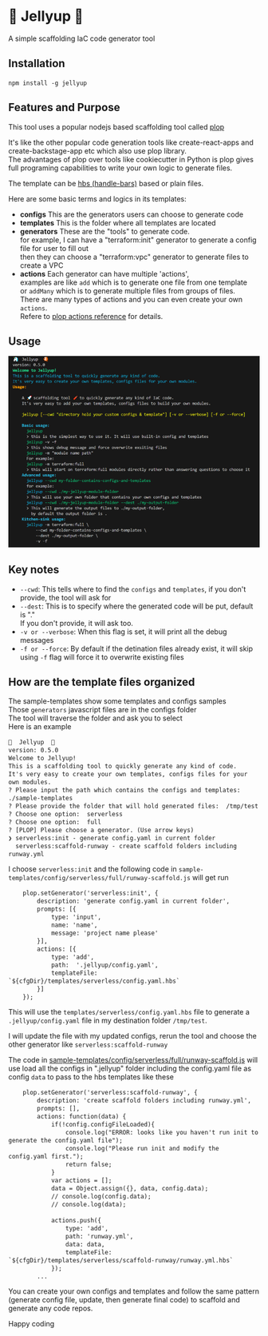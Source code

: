 # 🦄 Jellyup  🐠

A simple scaffolding IaC code generator tool

## Installation
```
npm install -g jellyup
```

## Features and Purpose

This tool uses a popular nodejs based scaffolding tool called [plop](https://github.com/plopjs/plop)

It's like the other popular code generation tools like create-react-apps and create-backstage-app etc which also use plop library.  
The advantages of plop over tools like cookiecutter in Python is plop gives full programing capabilities to write your own logic to generate files.

The template can be [hbs (handle-bars)](https://github.com/handlebars-lang/handlebars.js) based or plain files.  

Here are some basic terms and logics in its templates:

* **configs** This are the generators users can choose to generate code
* **templates** This is the folder where all templates are located
* **generators** These are the "tools" to generate code.  
for example, I can have a "terraform:init" generator to generate a config file for user to fill out  
then they can choose a "terraform:vpc" generator to generate files to create a VPC
* **actions** Each generator can have multiple 'actions',  
examples are like `add` which is to generate one file from one template  
or `addMany` which is to generate multiple files from groups of files.   
There are many types of actions and you can even create your own `actions`.  
Refere to [plop actions reference](https://plopjs.com/documentation/#the-actions) for details.



## Usage

![Usage](docs/imgs/usage.png)

## Key notes

* `--cwd`:  This tells where to find the `configs` and `templates`, if you don't provide, the tool will ask for
* `--dest`: This is to specify where the generated code will be put, default is "."  
If you don't provide, it will ask too.
* `-v or --verbose`: When this flag is set, it will print all the debug messages
* `-f or --force`: By default if the detination files already exist, it will skip  
using `-f` flag will force it to overwrite existing files

## How are the template files organized

The sample-templates show some templates and configs samples  
Those `generators` javascript files are in the configs folder  
The tool will traverse the folder and ask you to select  
Here is an example
```
🦄  Jellyup  🐠
version: 0.5.0
Welcome to Jellyup!
This is a scaffolding tool to quickly generate any kind of code.
It's very easy to create your own templates, configs files for your own modules.
? Please input the path which contains the configs and templates:  ./sample-templates
? Please provide the folder that will hold generated files:  /tmp/test
? Choose one option:  serverless
? Choose one option:  full
? [PLOP] Please choose a generator. (Use arrow keys)
❯ serverless:init - generate config.yaml in current folder 
  serverless:scaffold-runway - create scaffold folders including runway.yml 
```

I choose `serverless:init` and the following code in `sample-templates/config/serverless/full/runway-scaffold.js` will get run

```
    plop.setGenerator('serverless:init', {
        description: 'generate config.yaml in current folder',
        prompts: [{
            type: 'input',
            name: 'name',
            message: 'project name please'
        }],
        actions: [{
            type: 'add',
            path:  '.jellyup/config.yaml',
            templateFile: `${cfgDir}/templates/serverless/config.yaml.hbs`
        }]
    });

```
This will use the `templates/serverless/config.yaml.hbs` file to generate a `.jellyup/config.yaml` file in my destination folder `/tmp/test`.

I will update the file with my updated configs, rerun the tool and choose the other generator like `serverless:scaffold-runway`

The code in [sample-templates/config/serverless/full/runway-scaffold.js](sample-templates/config/serverless/full/runway-scaffold.js) will use load all the configs in ".jellyup" folder including the config.yaml file as config `data` to pass to the hbs templates like these

```
    plop.setGenerator('serverless:scaffold-runway', {
        description: 'create scaffold folders including runway.yml',
        prompts: [],
        actions: function(data) {
            if(!config.configFileLoaded){
                console.log("ERROR: looks like you haven't run init to generate the config.yaml file");
                console.log("Please run init and modify the config.yaml first.");
                return false;
            }
            var actions = [];
            data = Object.assign({}, data, config.data);
            // console.log(config.data);
            // console.log(data);

            actions.push({
                type: 'add',
                path: 'runway.yml',
                data: data,
                templateFile: `${cfgDir}/templates/serverless/scaffold-runway/runway.yml.hbs`
            });
        ...
```

You can create your own configs and templates and follow the same pattern (generate config file, update, then generate final code) to scaffold and generate any code repos.

Happy coding 